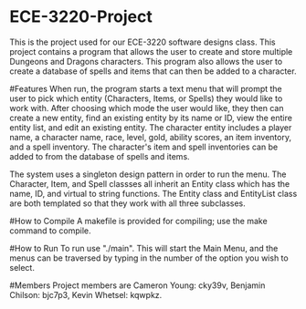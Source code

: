 # ECE-3220-Project
This is the project used for our ECE-3220 software designs class. This project contains a program that allows the user to create and store multiple Dungeons and Dragons characters. This program also allows the user to create a database of spells and items that can then be added to a character. 

#Features
When run, the program starts a text menu that will prompt the user to pick which entity (Characters, Items, or Spells) they would like to work with. After choosing which mode the user would like, they then can create a new entity, find an existing entity by its name or ID, view the entire entity list, and edit an existing entity. The character entity includes a player name, a character name, race, level, gold, ability scores, an item inventory, and a spell inventory. The character's item and spell inventories can be added to from the database of spells and items.

The system uses a singleton design pattern in order to run the menu. The Character, Item, and Spell classses all inherit an Entity class which has the name, ID, and virtual to string functions. The Entity class and EntityList class are both templated so that they work with all three subclasses. 

#How to Compile
A makefile is provided for compiling; use the make command to compile.

#How to Run
To run use "./main". This will start the Main Menu, and the menus can be traversed by typing in the number of the option you wish to select. 

#Members
Project members are Cameron Young: cky39v, Benjamin Chilson: bjc7p3, Kevin Whetsel: kqwpkz.
